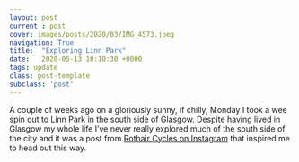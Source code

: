 ```yaml
---
layout: post
current : post
cover: images/posts/2020/03/IMG_4573.jpeg
navigation: True
title:  "Exploring Linn Park"
date:   2020-05-13 10:10:30 +0000
tags: update
class: post-template
subclass: 'post'
---
```


A couple of weeks ago on a gloriously sunny, if chilly, Monday I took a wee spin out to Linn Park in the south side of Glasgow. Despite having lived in Glasgow my whole life I’ve never really explored much of the south side of the city and it was a post from [Rothair Cycles on Instagram](https://www.instagram.com/p/B_zhiKalOFK/?utm_source=ig_web_copy_link) that inspired me to head out this way. 
